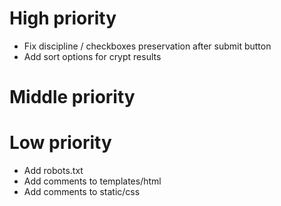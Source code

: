 # High priority
* Fix discipline / checkboxes preservation after submit button 
* Add sort options for crypt results
# Middle priority
# Low priority
* Add robots.txt
* Add comments to templates/html
* Add comments to static/css
